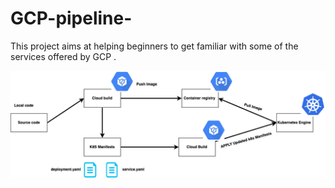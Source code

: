 # GCP-pipeline-
This project aims at helping beginners to get familiar with some of the services offered by GCP .   

![Getting Started](./gcp-project.png) 



